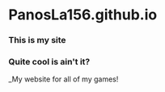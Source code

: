 # PanosLa156.github.io

### This is my site
### Quite cool is ain't it?

_My website for all of my games!
